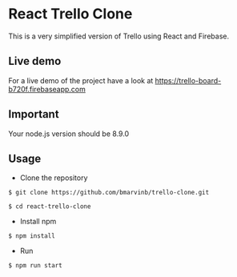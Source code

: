 # React Trello Clone

This is a very simplified version of Trello using React and Firebase.

## Live demo

For a live demo of the project have a look at https://trello-board-b720f.firebaseapp.com

## Important

Your node.js version should be 8.9.0

## Usage

-   Clone the repository

```
$ git clone https://github.com/bmarvinb/trello-clone.git
```

```
$ cd react-trello-clone
```

-   Install npm

```
$ npm install
```

-   Run

```
$ npm run start
```
